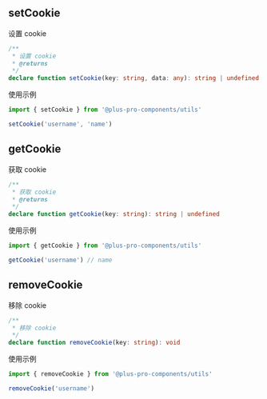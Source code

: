 ## setCookie

设置 cookie

```ts
/**
 * 设置 cookie
 * @returns
 */
declare function setCookie(key: string, data: any): string | undefined
```

使用示例

```ts
import { setCookie } from '@plus-pro-components/utils'

setCookie('username', 'name')
```

## getCookie

获取 cookie

```ts
/**
 * 获取 cookie
 * @returns
 */
declare function getCookie(key: string): string | undefined
```

使用示例

```ts
import { getCookie } from '@plus-pro-components/utils'

getCookie('username') // name
```

## removeCookie

移除 cookie

```ts
/**
 * 移除 cookie
 */
declare function removeCookie(key: string): void
```

使用示例

```ts
import { removeCookie } from '@plus-pro-components/utils'

removeCookie('username')
```
